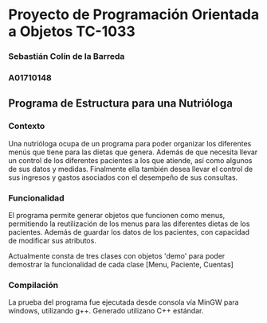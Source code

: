 # Proyecto de Programación Orientada a Objetos TC-1033

### Sebastián Colín de la Barreda
### A01710148

## Programa de Estructura para una Nutrióloga

### Contexto

Una nutrióloga ocupa de un programa para poder organizar los diferentes menús 
que tiene para las dietas que genera. Además de que necesita llevar un control
de los diferentes pacientes a los que atiende, así como algunos de sus datos
y medidas. Finalmente ella también desea llevar el control de sus ingresos y 
gastos asociados con el desempeño de sus consultas. 

### Funcionalidad 

El programa permite generar objetos que funcionen como menus, permitiendo la
reutilización de los menus para las diferentes dietas de los pacientes. Además
de guardar los datos de los pacientes, con capacidad de modificar sus atributos. 

Actualmente consta de tres clases con objetos 'demo' para poder demostrar la 
funcionalidad de cada clase [Menu, Paciente, Cuentas]

### Compilación

La prueba del programa fue ejecutada desde consola vía MinGW para windows, 
utilizando g++. Generado utilizano C++ estándar.


